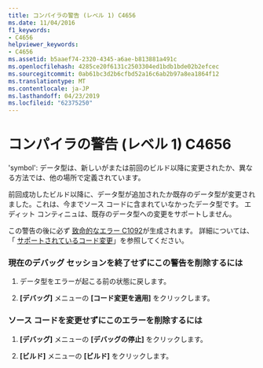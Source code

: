 ```yaml
---
title: コンパイラの警告 (レベル 1) C4656
ms.date: 11/04/2016
f1_keywords:
- C4656
helpviewer_keywords:
- C4656
ms.assetid: b5aaef74-2320-4345-a6ae-b813881a491c
ms.openlocfilehash: 4285ce20f6131c2503304ed1bdb1bde02b2efcec
ms.sourcegitcommit: 0ab61bc3d2b6cfbd52a16c6ab2b97a8ea1864f12
ms.translationtype: MT
ms.contentlocale: ja-JP
ms.lasthandoff: 04/23/2019
ms.locfileid: "62375250"
---
```

# <a name="compiler-warning-level-1-c4656"></a>コンパイラの警告 (レベル 1) C4656

'symbol': データ型は、新しいがまたは前回のビルド以降に変更されたか、異なる方法では、他の場所で定義されています。

前回成功したビルド以降に、データ型が追加されたか既存のデータ型が変更されました。これは、今までソース コードに含まれていなかったデータ型です。 エディット コンティニュは、既存のデータ型への変更をサポートしません。

この警告の後に必ず [致命的なエラー C1092](../../error-messages/compiler-errors-1/fatal-error-c1092.md)が生成されます。 詳細については、「 [サポートされているコード変更](/visualstudio/debugger/supported-code-changes-cpp)」を参照してください。

### <a name="to-remove-this-warning-without-ending-the-current-debug-session"></a>現在のデバッグ セッションを終了せずにこの警告を削除するには

1. データ型をエラーが起こる前の状態に戻します。

1. **[デバッグ]** メニューの **[コード変更を適用]** をクリックします。

### <a name="to-remove-this-error-without-changing-your-source-code"></a>ソース コードを変更せずにこのエラーを削除するには

1. **[デバッグ]** メニューの **[デバッグの停止]** をクリックします。

1. **[ビルド]** メニューの **[ビルド]** をクリックします。